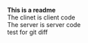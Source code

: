 **This is a readme**  
The clinet is client code  
The server is server code  
test for git diff  

